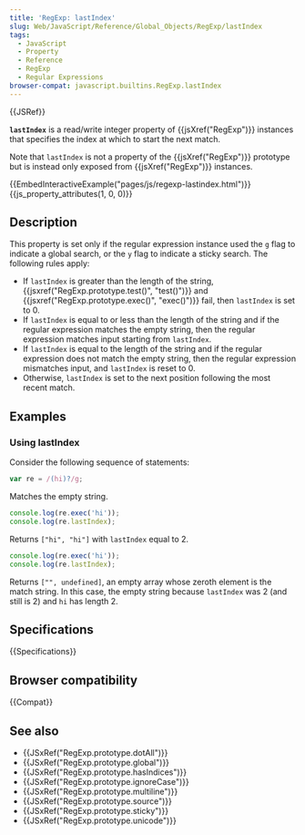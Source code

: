 ```yaml
---
title: 'RegExp: lastIndex'
slug: Web/JavaScript/Reference/Global_Objects/RegExp/lastIndex
tags:
  - JavaScript
  - Property
  - Reference
  - RegExp
  - Regular Expressions
browser-compat: javascript.builtins.RegExp.lastIndex
---
```

{{JSRef}}

**`lastIndex`** is a read/write integer property of {{jsXref("RegExp")}}
instances that specifies the index at which to start the next match.

Note that `lastIndex` is not a property of the {{jsXref("RegExp")}}
prototype but is instead only exposed from {{jsXref("RegExp")}}
instances.

{{EmbedInteractiveExample("pages/js/regexp-lastindex.html")}}{{js_property_attributes(1, 0, 0)}}

## Description

This property is set only if the regular expression instance used the `g` flag
to indicate a global search, or the `y` flag to indicate a sticky search. The
following rules apply:

*   If `lastIndex` is greater than the length of the string,
    {{jsxref("RegExp.prototype.test()", "test()")}} and
    {{jsxref("RegExp.prototype.exec()", "exec()")}} fail, then
    `lastIndex` is set to 0.
*   If `lastIndex` is equal to or less than the length of the string and if the
    regular expression matches the empty string, then the regular expression
    matches input starting from `lastIndex`.
*   If `lastIndex` is equal to the length of the string and if the regular
    expression does not match the empty string, then the regular expression
    mismatches input, and `lastIndex` is reset to 0.
*   Otherwise, `lastIndex` is set to the next position following the most recent
    match.

## Examples

### Using lastIndex

Consider the following sequence of statements:

```js
var re = /(hi)?/g;
```

Matches the empty string.

```js
console.log(re.exec('hi'));
console.log(re.lastIndex);
```

Returns `["hi", "hi"]` with `lastIndex` equal to 2.

```js
console.log(re.exec('hi'));
console.log(re.lastIndex);
```

Returns `["", undefined]`, an empty array whose zeroth element is the match
string. In this case, the empty string because `lastIndex` was 2 (and still
is 2) and `hi` has length 2.

## Specifications

{{Specifications}}

## Browser compatibility

{{Compat}}

## See also

*   {{JSxRef("RegExp.prototype.dotAll")}}
*   {{JSxRef("RegExp.prototype.global")}}
*   {{JSxRef("RegExp.prototype.hasIndices")}}
*   {{JSxRef("RegExp.prototype.ignoreCase")}}
*   {{JSxRef("RegExp.prototype.multiline")}}
*   {{JSxRef("RegExp.prototype.source")}}
*   {{JSxRef("RegExp.prototype.sticky")}}
*   {{JSxRef("RegExp.prototype.unicode")}}
